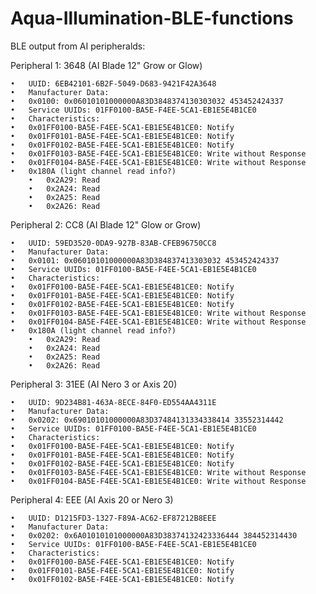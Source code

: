 # Aqua-Illumination-BLE-functions

BLE output from AI peripheralds:

Peripheral 1: 3648 (AI Blade 12" Grow or Glow)

	•	UUID: 6EB42101-6B2F-5049-D683-9421F42A3648
	•	Manufacturer Data:
	•	0x0100: 0x06010101000000A83D3848374130303032 453452424337
	•	Service UUIDs: 01FF0100-BA5E-F4EE-5CA1-EB1E5E4B1CE0
	•	Characteristics:
	•	0x01FF0100-BA5E-F4EE-5CA1-EB1E5E4B1CE0: Notify
	•	0x01FF0101-BA5E-F4EE-5CA1-EB1E5E4B1CE0: Notify
	•	0x01FF0102-BA5E-F4EE-5CA1-EB1E5E4B1CE0: Notify
	•	0x01FF0103-BA5E-F4EE-5CA1-EB1E5E4B1CE0: Write without Response
	•	0x01FF0104-BA5E-F4EE-5CA1-EB1E5E4B1CE0: Write without Response
	•	0x180A (light channel read info?)
 		•	0x2A29: Read
   		•	0x2A24: Read
   		•	0x2A25: Read
   		•	0x2A26: Read

Peripheral 2: CC8 (AI Blade 12" Glow or Grow) 

	•	UUID: 59ED3520-0DA9-927B-83AB-CFEB96750CC8
	•	Manufacturer Data:
	•	0x0101: 0x06010101000000A83D384837413303032 453452424337
	•	Service UUIDs: 01FF0100-BA5E-F4EE-5CA1-EB1E5E4B1CE0
	•	Characteristics:
	•	0x01FF0100-BA5E-F4EE-5CA1-EB1E5E4B1CE0: Notify
	•	0x01FF0101-BA5E-F4EE-5CA1-EB1E5E4B1CE0: Notify
	•	0x01FF0102-BA5E-F4EE-5CA1-EB1E5E4B1CE0: Notify
	•	0x01FF0103-BA5E-F4EE-5CA1-EB1E5E4B1CE0: Write without Response
	•	0x01FF0104-BA5E-F4EE-5CA1-EB1E5E4B1CE0: Write without Response
	•	0x180A (light channel read info?)
 		•	0x2A29: Read
   		•	0x2A24: Read
   		•	0x2A25: Read
   		•	0x2A26: Read

Peripheral 3: 31EE (AI Nero 3 or Axis 20)

	•	UUID: 9D234B81-463A-8ECE-84F0-ED554AA4311E
	•	Manufacturer Data:
	•	0x0202: 0x69010101000000A83D37484131334338414 33552314442
	•	Service UUIDs: 01FF0100-BA5E-F4EE-5CA1-EB1E5E4B1CE0
	•	Characteristics:
	•	0x01FF0100-BA5E-F4EE-5CA1-EB1E5E4B1CE0: Notify
	•	0x01FF0101-BA5E-F4EE-5CA1-EB1E5E4B1CE0: Notify
	•	0x01FF0102-BA5E-F4EE-5CA1-EB1E5E4B1CE0: Notify
	•	0x01FF0103-BA5E-F4EE-5CA1-EB1E5E4B1CE0: Write without Response
	•	0x01FF0104-BA5E-F4EE-5CA1-EB1E5E4B1CE0: Write without Response

Peripheral 4: EEE (AI Axis 20 or Nero 3)

	•	UUID: D1215FD3-1327-F89A-AC62-EF87212B8EEE
	•	Manufacturer Data:
	•	0x0202: 0x6A01010101000000A83D38374132423336444 384452314430
	•	Service UUIDs: 01FF0100-BA5E-F4EE-5CA1-EB1E5E4B1CE0
	•	Characteristics:
	•	0x01FF0100-BA5E-F4EE-5CA1-EB1E5E4B1CE0: Notify
	•	0x01FF0101-BA5E-F4EE-5CA1-EB1E5E4B1CE0: Notify
	•	0x01FF0102-BA5E-F4EE-5CA1-EB1E5E4B1CE0: Notify
